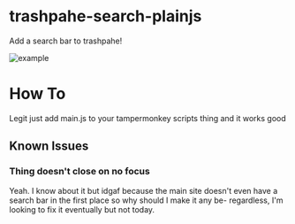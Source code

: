 # trashpahe-search-plainjs

Add a search bar to trashpahe!

![example](https://safe.ayo.icu/9AMGaxeI.png)

# How To

Legit just add main.js to your tampermonkey scripts thing and it works good

## Known Issues

### Thing doesn't close on no focus

Yeah. I know about it but idgaf because the main site doesn't even have a search bar in the first place so why should I make it any be- regardless, I'm looking to fix it eventually but not today.
